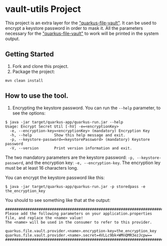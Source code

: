 # vault-utils Project

This project is an extra layer for the ["quarkus-file-vault"](https://github.com/quarkiverse/quarkus-file-vault).
It can be used to encrypt a keystore password in order to mask it.
All the parameters necessary for the ["quarkus-file-vault"](https://github.com/quarkiverse/quarkus-file-vault)
to work will be printed in the system output.

## Getting Started

1. Fork and clone this project.
2. Package the project:

```
mvn clean install
```

## How to use the tool.

1. Encrypting the keystore password. You can run the `--help` parameter, to see the options:

```
$ java -jar target/quarkus-app/quarkus-run.jar --help
Usage: Encrypt Secret Util [-hV] -e=<encryptionKey>
  -e, --encryption-key=<encryptionKey> (mandatory) Encryption Key
  -h, --help          Show this help message and exit.
  -p, --keystore-password=<keystorePassword> (mandatory) Keystore password
  -V, --version       Print version information and exit.
```

The two mandatory parameters are the keystore password: `-p, --keystore-password`, and the encryption key: `-e, --encryption-key`.
The encryption ley must be at least 16 characters long.

You can encrypt the keystore password like this:

```
$ java -jar target/quarkus-app/quarkus-run.jar -p storedpass -e the_encryption_key
```

You should to see something like that at the output:

```
######################################################################################################
Please add the following parameters on your application.properties file, and replace the <name> value!
The <name> will be used in the consumer to refer to this provider.

quarkus.file.vault.provider.<name>.encryption-key=the_encryption_key
quarkus.file.vault.provider.<name>.secret=4VLLc9bk+WMnQMR3ezJcpw==
######################################################################################################
```
